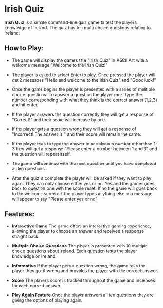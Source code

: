 # **Irish Quiz**

**Irish Quiz** is a simple command-line quiz game to test the players knowledge of Ireland. The quiz has ten multi choice questions relating to Ireland. 

## How to Play:

- The game will display the games title "Irish Quiz" in ASCII Art with a welcome message "Welcome to the Irish Quiz!"

- The player is asked to select Enter to play. Once pressed the player will get 2 messages "Hello and welcome to the Irish Quiz" and "Good luck!"

- Once the game begins the player is presented with a series of mulitiple choice questions. To answer a question the player must type the number corresponding with what they think is the correct answer (1,2,3) and hit enter. 

- If the player answers the question correctly they will get a response of "Correct!" and their score will increase by one.

- If the player gets a question wrong they will get a response of "Incorrect! The answer is " and their score will remain the same. 

- If the player tries to type the answer in or selects a number other than 1-3 they will get a response "Please enter a number between 1 and 3" and the question will repeat itself. 

- The game will continue with the next question until you have completed all ten questions. 

- After the quiz is complete the player will be asked if they want to play again. They can only choose either yes or no. Yes and the games goes back to question one with the score reset. If no the game will goes back to the welcome screen. If the player types anything else in a message will appear to say "Please enter yes or no"

## Features:

- **Interactive Game** The game offers an interactive gaming experience, allowing the player to choose an answer and received a response straight back. 

- **Mulitple Choice Questions** The player is presented with 10 multiple choice questions about Ireland. Each question tests the player knowledge on Ireland. 

- **Informative** If the player gets a question wrong, the game tells the player they got it wrong and provides the player with the correct answer. 

- **Score** The players score is tracked throughout the game and increases for each correct answer. 

- **Play Again Feature** Once the player answers all ten questions they are giving the options of playing again. 